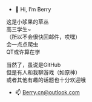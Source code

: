 - 👋 Hi, I’m Berry

这是小浆果的草丛  
高三学生~  
（所以不会很快回邮件，哎嘿）  
会一点点爬虫  
QT或许算在学  

当然了，虽说是GitHub  
但是有人和我聊游戏（如原神）  
或者其他有趣的话题也十分欢迎哦

- 📫 Berry.cn@outlook.com

<!---
bryarrow/bryarrow is a ✨ special ✨ repository because its `README.md` (this file) appears on your GitHub profile.
You can click the Preview link to take a look at your changes.
--->
